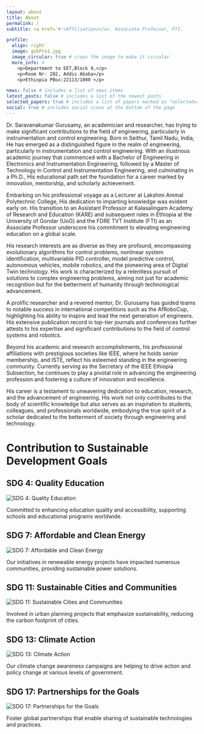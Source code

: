```yaml
---
layout: about
title: About
permalink: /
subtitle: <a href='#'>Affiliations</a>. Associate Professor, FTI.

profile:
  align: right
  image: gskPro1.jpg
  image_circular: true # crops the image to make it circular
  more_info: >
    <p>Department to EET,Block 9,</p>
    <p>Room Nr: 202, Addis Ababa</p>
    <p>Ethiopia PBox:22113/1000 </p>

news: false # includes a list of news items
latest_posts: false # includes a list of the newest posts
selected_papers: true # includes a list of papers marked as "selected={true}"
social: true # includes social icons at the bottom of the page
---
```

Dr. Saravanakumar Gurusamy, an academician and researcher, has trying to make significant contributions to the field of engineering, particularly in instrumentation and control engineering. Born in Seithur, Tamil Nadu, India, He has emerged as a distinguished figure in the realm of engineering, particularly in instrumentation and control engineering. With an illustrious academic journey that commenced with a Bachelor of Engineering in Electronics and Instrumentation Engineering, followed by a Master of Technology in Control and Instrumentation Engineering, and culminating in a Ph.D., His educational path set the foundation for a career marked by innovation, mentorship, and scholarly achievement.

Embarking on his professional voyage as a Lecturer at Lakshmi Ammal Polytechnic College, His dedication to imparting knowledge was evident early on. His transition to an Assistant Professor at Kalasalingam Academy of Research and Education (KARE) and subsequent roles in Ethiopia at the University of Gondar (UoG) and the FDRE TVT Institute (FTI) as an Associate Professor underscore his commitment to elevating engineering education on a global scale.

His research interests are as diverse as they are profound, encompassing evolutionary algorithms for control problems, nonlinear system identification, multivariable PID controller, model predictive control, autonomous vehicles, mobile robotics, and the pioneering area of Digital Twin technology. His work is characterized by a relentless pursuit of solutions to complex engineering problems, aiming not just for academic recognition but for the betterment of humanity through technological advancement.

A prolific researcher and a revered mentor, Dr. Gurusamy has guided teams to notable success in international competitions such as the AfRoboCup, highlighting his ability to inspire and lead the next generation of engineers. His extensive publication record in top-tier journals and conferences further attests to his expertise and significant contributions to the field of control systems and robotics.

Beyond his academic and research accomplishments, his professional affiliations with prestigious societies like IEEE, where he holds senior membership, and ISTE, reflect his esteemed standing in the engineering community. Currently serving as the Secretary of the IEEE Ethiopia Subsection, he continues to play a pivotal role in advancing the engineering profession and fostering a culture of innovation and excellence.

His career is a testament to unwavering dedication to education, research, and the advancement of engineering. His work not only contributes to the body of scientific knowledge but also serves as an inspiration to students, colleagues, and professionals worldwide, embodying the true spirit of a scholar dedicated to the betterment of society through engineering and technology.

# Contribution to Sustainable Development Goals

## SDG 4: Quality Education
![SDG 4: Quality Education](/assets/img/4_SDG.gif)

Committed to enhancing education quality and accessibility, supporting schools and educational programs worldwide.

## SDG 7: Affordable and Clean Energy
![SDG 7: Affordable and Clean Energy](/assets/img/7_SDG.gif)

Our initiatives in renewable energy projects have impacted numerous communities, providing sustainable power solutions.

## SDG 11: Sustainable Cities and Communities
![SDG 11: Sustainable Cities and Communities](/assets/img/4_SDG.gif)

Involved in urban planning projects that emphasize sustainability, reducing the carbon footprint of cities.

## SDG 13: Climate Action
![SDG 13: Climate Action](/assets/img/4_SDG.gif)

Our climate change awareness campaigns are helping to drive action and policy change at various levels of government.

## SDG 17: Partnerships for the Goals
![SDG 17: Partnerships for the Goals](/assets/img/17_SDG.gif)

Foster global partnerships that enable sharing of sustainable technologies and practices.
